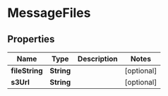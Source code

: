
# MessageFiles

## Properties
Name | Type | Description | Notes
------------ | ------------- | ------------- | -------------
**fileString** | **String** |  |  [optional]
**s3Url** | **String** |  |  [optional]




